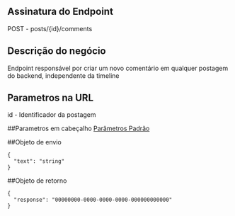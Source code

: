 ## Assinatura do Endpoint

POST - posts/{id}/comments

## Descrição do negócio
Endpoint responsável por criar um novo comentário em qualquer postagem do backend, independente da timeline

## Parametros na URL
id - Identificador da postagem

##Parametros em cabeçalho
[Parâmetros Padrão](/API-\(Endpoints\)/Parâmetros-Padrão)

##Objeto de envio
```
{
  "text": "string"
}
```

##Objeto de retorno

```
{
  "response": "00000000-0000-0000-0000-000000000000"
}
```